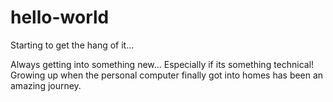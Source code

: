 # hello-world
Starting to get the hang of it...

Always getting into something new... Especially if its something technical!
Growing up when the personal computer finally got into homes has been an amazing journey.
